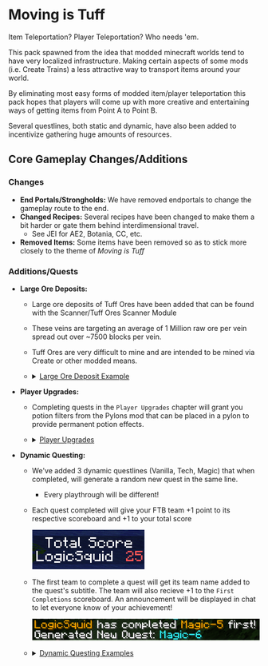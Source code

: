 # Moving is Tuff

Item Teleportation? Player Teleportation? Who needs 'em.

This pack spawned from the idea that modded minecraft worlds tend to have very localized infrastructure. Making certain aspects of some mods (i.e. Create Trains) a less attractive way to transport items around your world.

By eliminating most easy forms of modded item/player teleportation this pack hopes that players will come up with more creative and entertaining ways of getting items from Point A to Point B.

Several questlines, both static and dynamic, have also been added to incentivize gathering huge amounts of resources. 

## Core Gameplay Changes/Additions
### Changes
  - **End Portals/Strongholds:** We have removed endportals to change the gameplay route to the end.
  - **Changed Recipes:** Several recipes have been changed to make them a bit harder or gate them behind interdimensional travel. 
    - See JEI for AE2, Botania, CC, etc.
  - **Removed Items:** Some items have been removed so as to stick more closely to the theme of *Moving is Tuff*

### Additions/Quests
  - **Large Ore Deposits:**
    - Large ore deposits of Tuff Ores have been added that can be found with the Scanner/Tuff Ores Scanner Module
    - These veins are targeting an average of 1 Million raw ore per vein spread out over ~7500 blocks per vein.
    - Tuff Ores are very difficult to mine and are intended to be mined via Create or other modded means.
    - <details>
        <summary><u>Large Ore Deposit Example</u></summary>

        ![Player Upgrades](kubejs/assets/kubejs/textures/info/tuff_ore_deposit.png)
      </details>
    

  - **Player Upgrades:**
    - Completing quests in the `Player Upgrades` chapter will grant you potion filters from the Pylons mod that can be placed in a pylon to provide permanent potion effects.
    - <details>
      <summary><u>Player Upgrades</u></summary>
        
      ![Player Upgrades](pictures/player_upgrades.png)
    </details>

  - **Dynamic Questing:** 
    - We've added 3 dynamic questlines (Vanilla, Tech, Magic) that when completed, will generate a random new quest in the same line.
      - Every playthrough will be different!
    - Each quest completed will give your FTB team +1 point to its respective scoreboard and +1 to your total score
      
      ![Dynamic Quest Example 1](pictures/demo_scoreboard.png)
    - The first team to complete a quest will get its team name added to the quest's subtitle. The team will also recieve +1 to the `First Completions` scoreboard. An announcement will be displayed in chat to let everyone know of your achievement!
    
      ![Dynamic Quest Example 1](pictures/demo_quest_complete.png)
    - <details>
        <summary><u>Dynamic Questing Examples</u></summary>
        
        ![Dynamic Quest Example 1](pictures/dynamic_quest_1.png)
        ![Dynamic Quest Example 2](pictures/dynamic_quest_2.png)
      </details>
